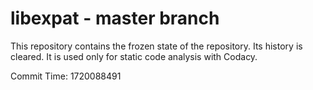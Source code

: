 # libexpat - master branch

This repository contains the frozen state of the repository.
Its history is cleared. It is used only for static code
analysis with Codacy.

Commit Time: 1720088491